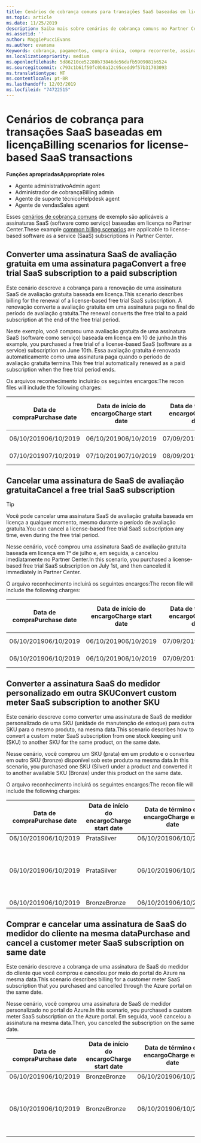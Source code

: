 ```yaml
---
title: Cenários de cobrança comuns para transações SaaS baseadas em licença | Centro de parceiros
ms.topic: article
ms.date: 11/25/2019
description: Saiba mais sobre cenários de cobrança comuns no Partner Center para transações de SaaS baseadas em licença.
ms.assetid: ''
author: MaggiePucciEvans
ms.author: evansma
Keywords: cobrança, pagamentos, compra única, compra recorrente, assinaturas, estações
ms.localizationpriority: medium
ms.openlocfilehash: 5d86210ce52280b73846de56dafb5909081b6524
ms.sourcegitcommit: c793c1b61f50fc0b0a12c95cedd9f57b31703093
ms.translationtype: MT
ms.contentlocale: pt-BR
ms.lasthandoff: 12/03/2019
ms.locfileid: "74722515"
---
```

# <a name="billing-scenarios-for-license-based-saas-transactions"></a><span data-ttu-id="fa7ee-104">Cenários de cobrança para transações SaaS baseadas em licença</span><span class="sxs-lookup"><span data-stu-id="fa7ee-104">Billing scenarios for license-based SaaS transactions</span></span>

<span data-ttu-id="fa7ee-105">**Funções apropriadas**</span><span class="sxs-lookup"><span data-stu-id="fa7ee-105">**Appropriate roles**</span></span>

- <span data-ttu-id="fa7ee-106">Agente administrativo</span><span class="sxs-lookup"><span data-stu-id="fa7ee-106">Admin agent</span></span>
- <span data-ttu-id="fa7ee-107">Administrador de cobrança</span><span class="sxs-lookup"><span data-stu-id="fa7ee-107">Billing admin</span></span>
- <span data-ttu-id="fa7ee-108">Agente de suporte técnico</span><span class="sxs-lookup"><span data-stu-id="fa7ee-108">Helpdesk agent</span></span>
- <span data-ttu-id="fa7ee-109">Agente de vendas</span><span class="sxs-lookup"><span data-stu-id="fa7ee-109">Sales agent</span></span>


<span data-ttu-id="fa7ee-110">Esses [cenários de cobrança comuns](common-billing-scenarios.md) de exemplo são aplicáveis a assinaturas SaaS (software como serviço) baseadas em licença no Partner Center.</span><span class="sxs-lookup"><span data-stu-id="fa7ee-110">These example [common billing scenarios](common-billing-scenarios.md) are applicable to license-based software as a service (SaaS) subscriptions in Partner Center.</span></span>

## <a name="convert-a-free-trial-saas-subscription-to-a-paid-subscription"></a><span data-ttu-id="fa7ee-111">Converter uma assinatura SaaS de avaliação gratuita em uma assinatura paga</span><span class="sxs-lookup"><span data-stu-id="fa7ee-111">Convert a free trial SaaS subscription to a paid subscription</span></span>

<span data-ttu-id="fa7ee-112">Este cenário descreve a cobrança para a renovação de uma assinatura SaaS de avaliação gratuita baseada em licença.</span><span class="sxs-lookup"><span data-stu-id="fa7ee-112">This scenario describes billing for the renewal of a license-based free trial SaaS subscription.</span></span> <span data-ttu-id="fa7ee-113">A renovação converte a avaliação gratuita em uma assinatura paga no final do período de avaliação gratuita.</span><span class="sxs-lookup"><span data-stu-id="fa7ee-113">The renewal converts the free trial to a paid subscription at the end of the free trial period.</span></span>

<span data-ttu-id="fa7ee-114">Neste exemplo, você comprou uma avaliação gratuita de uma assinatura SaaS (software como serviço) baseada em licença em 10 de junho.</span><span class="sxs-lookup"><span data-stu-id="fa7ee-114">In this example, you purchased a free trial of a license-based SaaS (software as a service) subscription on June 10th.</span></span> <span data-ttu-id="fa7ee-115">Essa avaliação gratuita é renovada automaticamente como uma assinatura paga quando o período de avaliação gratuita termina.</span><span class="sxs-lookup"><span data-stu-id="fa7ee-115">This free trial automatically renewed as a paid subscription when the free trial period ends.</span></span>

<span data-ttu-id="fa7ee-116">Os arquivos reconhecimento incluirão os seguintes encargos:</span><span class="sxs-lookup"><span data-stu-id="fa7ee-116">The recon files will include the following charges:</span></span>

| <span data-ttu-id="fa7ee-117">Data de compra</span><span class="sxs-lookup"><span data-stu-id="fa7ee-117">Purchase date</span></span> | <span data-ttu-id="fa7ee-118">Data de início do encargo</span><span class="sxs-lookup"><span data-stu-id="fa7ee-118">Charge start date</span></span> | <span data-ttu-id="fa7ee-119">Data de término do encargo</span><span class="sxs-lookup"><span data-stu-id="fa7ee-119">Charge end date</span></span> | <span data-ttu-id="fa7ee-120">Preço unitário</span><span class="sxs-lookup"><span data-stu-id="fa7ee-120">Unit price</span></span> | <span data-ttu-id="fa7ee-121">Quantidade de unidades</span><span class="sxs-lookup"><span data-stu-id="fa7ee-121">Unit quantity</span></span> | <span data-ttu-id="fa7ee-122">Valor total</span><span class="sxs-lookup"><span data-stu-id="fa7ee-122">Total amount</span></span> | <span data-ttu-id="fa7ee-123">Tipo de cobrança</span><span class="sxs-lookup"><span data-stu-id="fa7ee-123">Charge type</span></span> | <span data-ttu-id="fa7ee-124">Descrição da assinatura</span><span class="sxs-lookup"><span data-stu-id="fa7ee-124">Subscription description</span></span> |
| ------------- | ----------------- | --------------- | ---------- | ------------- | ------------ | ----------- | ----------------- |
| <span data-ttu-id="fa7ee-125">06/10/2019</span><span class="sxs-lookup"><span data-stu-id="fa7ee-125">06/10/2019</span></span> | <span data-ttu-id="fa7ee-126">06/10/2019</span><span class="sxs-lookup"><span data-stu-id="fa7ee-126">06/10/2019</span></span> | <span data-ttu-id="fa7ee-127">07/09/2019</span><span class="sxs-lookup"><span data-stu-id="fa7ee-127">07/09/2019</span></span> | <span data-ttu-id="fa7ee-128">US$ 0</span><span class="sxs-lookup"><span data-stu-id="fa7ee-128">$0</span></span> | <span data-ttu-id="fa7ee-129">1</span><span class="sxs-lookup"><span data-stu-id="fa7ee-129">1</span></span> | <span data-ttu-id="fa7ee-130">US$ 0</span><span class="sxs-lookup"><span data-stu-id="fa7ee-130">$0</span></span> | <span data-ttu-id="fa7ee-131">Novo</span><span class="sxs-lookup"><span data-stu-id="fa7ee-131">New</span></span> | <span data-ttu-id="fa7ee-132">Avaliação gratuita</span><span class="sxs-lookup"><span data-stu-id="fa7ee-132">Free trial</span></span> |
| <span data-ttu-id="fa7ee-133">07/10/2019</span><span class="sxs-lookup"><span data-stu-id="fa7ee-133">07/10/2019</span></span> | <span data-ttu-id="fa7ee-134">07/10/2019</span><span class="sxs-lookup"><span data-stu-id="fa7ee-134">07/10/2019</span></span> | <span data-ttu-id="fa7ee-135">08/09/2019</span><span class="sxs-lookup"><span data-stu-id="fa7ee-135">08/09/2019</span></span> | <span data-ttu-id="fa7ee-136">US$ 2</span><span class="sxs-lookup"><span data-stu-id="fa7ee-136">$2</span></span> | <span data-ttu-id="fa7ee-137">1</span><span class="sxs-lookup"><span data-stu-id="fa7ee-137">1</span></span> | <span data-ttu-id="fa7ee-138">US$ 2</span><span class="sxs-lookup"><span data-stu-id="fa7ee-138">$2</span></span> | <span data-ttu-id="fa7ee-139">Renovar</span><span class="sxs-lookup"><span data-stu-id="fa7ee-139">Renew</span></span> | <span data-ttu-id="fa7ee-140">Assinatura paga</span><span class="sxs-lookup"><span data-stu-id="fa7ee-140">Paid subscription</span></span> |

## <a name="cancel-a-free-trial-saas-subscription"></a><span data-ttu-id="fa7ee-141">Cancelar uma assinatura de SaaS de avaliação gratuita</span><span class="sxs-lookup"><span data-stu-id="fa7ee-141">Cancel a free trial SaaS subscription</span></span>

> [!TIP]
> <span data-ttu-id="fa7ee-142">Você pode cancelar uma assinatura SaaS de avaliação gratuita baseada em licença a qualquer momento, mesmo durante o período de avaliação gratuita.</span><span class="sxs-lookup"><span data-stu-id="fa7ee-142">You can cancel a license-based free trial SaaS subscription any time, even during the free trial period.</span></span>

<span data-ttu-id="fa7ee-143">Nesse cenário, você comprou uma assinatura SaaS de avaliação gratuita baseada em licença em 1º de julho e, em seguida, a cancelou imediatamente no Partner Center.</span><span class="sxs-lookup"><span data-stu-id="fa7ee-143">In this scenario, you purchased a license-based free trial SaaS subscription on July 1st, and then canceled it immediately in Partner Center.</span></span>

<span data-ttu-id="fa7ee-144">O arquivo reconhecimento incluirá os seguintes encargos:</span><span class="sxs-lookup"><span data-stu-id="fa7ee-144">The recon file will include the following charges:</span></span>

| <span data-ttu-id="fa7ee-145">Data de compra</span><span class="sxs-lookup"><span data-stu-id="fa7ee-145">Purchase date</span></span> | <span data-ttu-id="fa7ee-146">Data de início do encargo</span><span class="sxs-lookup"><span data-stu-id="fa7ee-146">Charge start date</span></span> | <span data-ttu-id="fa7ee-147">Data de término do encargo</span><span class="sxs-lookup"><span data-stu-id="fa7ee-147">Charge end date</span></span> | <span data-ttu-id="fa7ee-148">Preço unitário</span><span class="sxs-lookup"><span data-stu-id="fa7ee-148">Unit price</span></span> | <span data-ttu-id="fa7ee-149">Quantidade de unidades</span><span class="sxs-lookup"><span data-stu-id="fa7ee-149">Unit quantity</span></span> | <span data-ttu-id="fa7ee-150">Valor total</span><span class="sxs-lookup"><span data-stu-id="fa7ee-150">Total amount</span></span> | <span data-ttu-id="fa7ee-151">Tipo de cobrança</span><span class="sxs-lookup"><span data-stu-id="fa7ee-151">Charge type</span></span> | <span data-ttu-id="fa7ee-152">Descrição da assinatura</span><span class="sxs-lookup"><span data-stu-id="fa7ee-152">Subscription description</span></span> |
| ------------- | ----------------- | --------------- | ---------- | ------------- | ------------ | ----------- | ----------------- |
| <span data-ttu-id="fa7ee-153">06/10/2019</span><span class="sxs-lookup"><span data-stu-id="fa7ee-153">06/10/2019</span></span> | <span data-ttu-id="fa7ee-154">06/10/2019</span><span class="sxs-lookup"><span data-stu-id="fa7ee-154">06/10/2019</span></span> | <span data-ttu-id="fa7ee-155">07/09/2019</span><span class="sxs-lookup"><span data-stu-id="fa7ee-155">07/09/2019</span></span> | <span data-ttu-id="fa7ee-156">US$ 0</span><span class="sxs-lookup"><span data-stu-id="fa7ee-156">$0</span></span> | <span data-ttu-id="fa7ee-157">11</span><span class="sxs-lookup"><span data-stu-id="fa7ee-157">11</span></span> | <span data-ttu-id="fa7ee-158">US$ 0</span><span class="sxs-lookup"><span data-stu-id="fa7ee-158">$0</span></span> | <span data-ttu-id="fa7ee-159">Novo</span><span class="sxs-lookup"><span data-stu-id="fa7ee-159">New</span></span> | <span data-ttu-id="fa7ee-160">Avaliação gratuita</span><span class="sxs-lookup"><span data-stu-id="fa7ee-160">Free trial</span></span> |
| <span data-ttu-id="fa7ee-161">06/10/2019</span><span class="sxs-lookup"><span data-stu-id="fa7ee-161">06/10/2019</span></span> | <span data-ttu-id="fa7ee-162">06/10/2019</span><span class="sxs-lookup"><span data-stu-id="fa7ee-162">06/10/2019</span></span> | <span data-ttu-id="fa7ee-163">07/09/2019</span><span class="sxs-lookup"><span data-stu-id="fa7ee-163">07/09/2019</span></span> | <span data-ttu-id="fa7ee-164">US$ 0</span><span class="sxs-lookup"><span data-stu-id="fa7ee-164">$0</span></span> | <span data-ttu-id="fa7ee-165">11</span><span class="sxs-lookup"><span data-stu-id="fa7ee-165">11</span></span> | <span data-ttu-id="fa7ee-166">US$ 0</span><span class="sxs-lookup"><span data-stu-id="fa7ee-166">$0</span></span> | <span data-ttu-id="fa7ee-167">Cancelar</span><span class="sxs-lookup"><span data-stu-id="fa7ee-167">Cancel</span></span> | <span data-ttu-id="fa7ee-168">Avaliação gratuita</span><span class="sxs-lookup"><span data-stu-id="fa7ee-168">Free trial</span></span> |

## <a name="convert-custom-meter-saas-subscription-to-another-sku"></a><span data-ttu-id="fa7ee-169">Converter a assinatura SaaS do medidor personalizado em outra SKU</span><span class="sxs-lookup"><span data-stu-id="fa7ee-169">Convert custom meter SaaS subscription to another SKU</span></span>

<span data-ttu-id="fa7ee-170">Este cenário descreve como converter uma assinatura de SaaS de medidor personalizado de uma SKU (unidade de manutenção de estoque) para outra SKU para o mesmo produto, na mesma data.</span><span class="sxs-lookup"><span data-stu-id="fa7ee-170">This scenario describes how to convert a custom meter SaaS subscription from one stock keeping unit (SKU) to another SKU for the same product, on the same date.</span></span>

<span data-ttu-id="fa7ee-171">Nesse cenário, você comprou um SKU (prata) em um produto e o converteu em outro SKU (bronze) disponível sob este produto na mesma data.</span><span class="sxs-lookup"><span data-stu-id="fa7ee-171">In this scenario, you purchased one SKU (Silver) under a product and converted it to another available SKU (Bronze) under this product on the same date.</span></span>

<span data-ttu-id="fa7ee-172">O arquivo reconhecimento incluirá os seguintes encargos:</span><span class="sxs-lookup"><span data-stu-id="fa7ee-172">The recon file will include the following charges:</span></span>

| <span data-ttu-id="fa7ee-173">Data de compra</span><span class="sxs-lookup"><span data-stu-id="fa7ee-173">Purchase date</span></span> | <span data-ttu-id="fa7ee-174">Data de início do encargo</span><span class="sxs-lookup"><span data-stu-id="fa7ee-174">Charge start date</span></span> | <span data-ttu-id="fa7ee-175">Data de término do encargo</span><span class="sxs-lookup"><span data-stu-id="fa7ee-175">Charge end date</span></span> | <span data-ttu-id="fa7ee-176">Preço unitário</span><span class="sxs-lookup"><span data-stu-id="fa7ee-176">Unit price</span></span> | <span data-ttu-id="fa7ee-177">Quantidade de unidades</span><span class="sxs-lookup"><span data-stu-id="fa7ee-177">Unit quantity</span></span> | <span data-ttu-id="fa7ee-178">Valor total</span><span class="sxs-lookup"><span data-stu-id="fa7ee-178">Total amount</span></span> | <span data-ttu-id="fa7ee-179">Tipo de cobrança</span><span class="sxs-lookup"><span data-stu-id="fa7ee-179">Charge type</span></span> | <span data-ttu-id="fa7ee-180">Descrição da assinatura</span><span class="sxs-lookup"><span data-stu-id="fa7ee-180">Subscription description</span></span> |
| ------------- | ----------------- | --------------- | ---------- | ------------- | ------------ | ----------- | ----------------- |
| <span data-ttu-id="fa7ee-181">06/10/2019</span><span class="sxs-lookup"><span data-stu-id="fa7ee-181">06/10/2019</span></span> | <span data-ttu-id="fa7ee-182">Prata</span><span class="sxs-lookup"><span data-stu-id="fa7ee-182">Silver</span></span> | <span data-ttu-id="fa7ee-183">06/10/2019</span><span class="sxs-lookup"><span data-stu-id="fa7ee-183">06/10/2019</span></span> | <span data-ttu-id="fa7ee-184">06/10/2019</span><span class="sxs-lookup"><span data-stu-id="fa7ee-184">06/10/2019</span></span> | <span data-ttu-id="fa7ee-185">US$ 20</span><span class="sxs-lookup"><span data-stu-id="fa7ee-185">$20</span></span> | <span data-ttu-id="fa7ee-186">1</span><span class="sxs-lookup"><span data-stu-id="fa7ee-186">1</span></span> | <span data-ttu-id="fa7ee-187">US$ 20</span><span class="sxs-lookup"><span data-stu-id="fa7ee-187">$20</span></span> | <span data-ttu-id="fa7ee-188">Novo</span><span class="sxs-lookup"><span data-stu-id="fa7ee-188">New</span></span> | <span data-ttu-id="fa7ee-189">Assinatura de SaaS do medidor personalizado</span><span class="sxs-lookup"><span data-stu-id="fa7ee-189">Custom meter SaaS subscription</span></span> |
| <span data-ttu-id="fa7ee-190">06/10/2019</span><span class="sxs-lookup"><span data-stu-id="fa7ee-190">06/10/2019</span></span> | <span data-ttu-id="fa7ee-191">Prata</span><span class="sxs-lookup"><span data-stu-id="fa7ee-191">Silver</span></span> | <span data-ttu-id="fa7ee-192">06/10/2019</span><span class="sxs-lookup"><span data-stu-id="fa7ee-192">06/10/2019</span></span> | <span data-ttu-id="fa7ee-193">06/10/2019</span><span class="sxs-lookup"><span data-stu-id="fa7ee-193">06/10/2019</span></span> | <span data-ttu-id="fa7ee-194">US$ 20</span><span class="sxs-lookup"><span data-stu-id="fa7ee-194">$20</span></span> | <span data-ttu-id="fa7ee-195">1</span><span class="sxs-lookup"><span data-stu-id="fa7ee-195">1</span></span> | <span data-ttu-id="fa7ee-196">-$20</span><span class="sxs-lookup"><span data-stu-id="fa7ee-196">-$20</span></span> | <span data-ttu-id="fa7ee-197">Converter</span><span class="sxs-lookup"><span data-stu-id="fa7ee-197">Convert</span></span> | <span data-ttu-id="fa7ee-198">Fatura rateada para assinatura de SaaS de medidor personalizado</span><span class="sxs-lookup"><span data-stu-id="fa7ee-198">Prorated rebill for custom meter SaaS subscription</span></span> |
| <span data-ttu-id="fa7ee-199">06/10/2019</span><span class="sxs-lookup"><span data-stu-id="fa7ee-199">06/10/2019</span></span> | <span data-ttu-id="fa7ee-200">Bronze</span><span class="sxs-lookup"><span data-stu-id="fa7ee-200">Bronze</span></span> | <span data-ttu-id="fa7ee-201">06/10/2019</span><span class="sxs-lookup"><span data-stu-id="fa7ee-201">06/10/2019</span></span> | <span data-ttu-id="fa7ee-202">06/10/2019</span><span class="sxs-lookup"><span data-stu-id="fa7ee-202">06/10/2019</span></span> | <span data-ttu-id="fa7ee-203">US$ 10</span><span class="sxs-lookup"><span data-stu-id="fa7ee-203">$10</span></span> | <span data-ttu-id="fa7ee-204">1</span><span class="sxs-lookup"><span data-stu-id="fa7ee-204">1</span></span> | <span data-ttu-id="fa7ee-205">US$ 10</span><span class="sxs-lookup"><span data-stu-id="fa7ee-205">$10</span></span> | <span data-ttu-id="fa7ee-206">Converter</span><span class="sxs-lookup"><span data-stu-id="fa7ee-206">Convert</span></span> | <span data-ttu-id="fa7ee-207">Assinatura de SaaS do medidor personalizado</span><span class="sxs-lookup"><span data-stu-id="fa7ee-207">Custom meter SaaS subscription</span></span> |

## <a name="purchase-and-cancel-a-customer-meter-saas-subscription-on-same-date"></a><span data-ttu-id="fa7ee-208">Comprar e cancelar uma assinatura de SaaS do medidor do cliente na mesma data</span><span class="sxs-lookup"><span data-stu-id="fa7ee-208">Purchase and cancel a customer meter SaaS subscription on same date</span></span>

<span data-ttu-id="fa7ee-209">Este cenário descreve a cobrança de uma assinatura de SaaS do medidor do cliente que você comprou e cancelou por meio do portal do Azure na mesma data.</span><span class="sxs-lookup"><span data-stu-id="fa7ee-209">This scenario describes billing for a customer meter SaaS subscription that you purchased and cancelled through the Azure portal on the same date.</span></span>

<span data-ttu-id="fa7ee-210">Nesse cenário, você comprou uma assinatura de SaaS de medidor personalizado no portal do Azure.</span><span class="sxs-lookup"><span data-stu-id="fa7ee-210">In this scenario, you purchased a custom meter SaaS subscription on the Azure portal.</span></span> <span data-ttu-id="fa7ee-211">Em seguida, você cancelou a assinatura na mesma data.</span><span class="sxs-lookup"><span data-stu-id="fa7ee-211">Then, you canceled the subscription on the same date.</span></span>

| <span data-ttu-id="fa7ee-212">Data de compra</span><span class="sxs-lookup"><span data-stu-id="fa7ee-212">Purchase date</span></span> | <span data-ttu-id="fa7ee-213">Data de início do encargo</span><span class="sxs-lookup"><span data-stu-id="fa7ee-213">Charge start date</span></span> | <span data-ttu-id="fa7ee-214">Data de término do encargo</span><span class="sxs-lookup"><span data-stu-id="fa7ee-214">Charge end date</span></span> | <span data-ttu-id="fa7ee-215">Preço unitário</span><span class="sxs-lookup"><span data-stu-id="fa7ee-215">Unit price</span></span> | <span data-ttu-id="fa7ee-216">Quantidade de unidades</span><span class="sxs-lookup"><span data-stu-id="fa7ee-216">Unit quantity</span></span> | <span data-ttu-id="fa7ee-217">Valor total</span><span class="sxs-lookup"><span data-stu-id="fa7ee-217">Total amount</span></span> | <span data-ttu-id="fa7ee-218">Tipo de cobrança</span><span class="sxs-lookup"><span data-stu-id="fa7ee-218">Charge type</span></span> | <span data-ttu-id="fa7ee-219">Descrição da assinatura</span><span class="sxs-lookup"><span data-stu-id="fa7ee-219">Subscription description</span></span> |
| ------------- | ----------------- | --------------- | ---------- | ------------- | ------------ | ----------- | ----------------- |
| <span data-ttu-id="fa7ee-220">06/10/2019</span><span class="sxs-lookup"><span data-stu-id="fa7ee-220">06/10/2019</span></span> | <span data-ttu-id="fa7ee-221">Bronze</span><span class="sxs-lookup"><span data-stu-id="fa7ee-221">Bronze</span></span> | <span data-ttu-id="fa7ee-222">06/10/2019</span><span class="sxs-lookup"><span data-stu-id="fa7ee-222">06/10/2019</span></span> | <span data-ttu-id="fa7ee-223">06/10/2019</span><span class="sxs-lookup"><span data-stu-id="fa7ee-223">06/10/2019</span></span> | <span data-ttu-id="fa7ee-224">US$ 10</span><span class="sxs-lookup"><span data-stu-id="fa7ee-224">$10</span></span> | <span data-ttu-id="fa7ee-225">1</span><span class="sxs-lookup"><span data-stu-id="fa7ee-225">1</span></span> | <span data-ttu-id="fa7ee-226">US$ 10</span><span class="sxs-lookup"><span data-stu-id="fa7ee-226">$10</span></span> | <span data-ttu-id="fa7ee-227">Novo</span><span class="sxs-lookup"><span data-stu-id="fa7ee-227">New</span></span> | <span data-ttu-id="fa7ee-228">Assinatura de SaaS do medidor personalizado</span><span class="sxs-lookup"><span data-stu-id="fa7ee-228">Custom meter SaaS subscription</span></span> |
| <span data-ttu-id="fa7ee-229">06/10/2019</span><span class="sxs-lookup"><span data-stu-id="fa7ee-229">06/10/2019</span></span> | <span data-ttu-id="fa7ee-230">Bronze</span><span class="sxs-lookup"><span data-stu-id="fa7ee-230">Bronze</span></span> | <span data-ttu-id="fa7ee-231">06/10/2019</span><span class="sxs-lookup"><span data-stu-id="fa7ee-231">06/10/2019</span></span> | <span data-ttu-id="fa7ee-232">06/10/2019</span><span class="sxs-lookup"><span data-stu-id="fa7ee-232">06/10/2019</span></span> | <span data-ttu-id="fa7ee-233">US$ 10</span><span class="sxs-lookup"><span data-stu-id="fa7ee-233">$10</span></span> | <span data-ttu-id="fa7ee-234">1</span><span class="sxs-lookup"><span data-stu-id="fa7ee-234">1</span></span> | <span data-ttu-id="fa7ee-235">-$10</span><span class="sxs-lookup"><span data-stu-id="fa7ee-235">-$10</span></span> | <span data-ttu-id="fa7ee-236">CancelImmediate</span><span class="sxs-lookup"><span data-stu-id="fa7ee-236">CancelImmediate</span></span> | <span data-ttu-id="fa7ee-237">Assinatura de SaaS do medidor personalizado</span><span class="sxs-lookup"><span data-stu-id="fa7ee-237">Custom meter SaaS subscription</span></span> |

